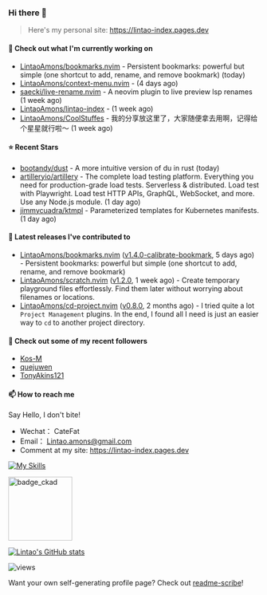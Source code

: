 ### Hi there 👋
> Here's my personal site: https://lintao-index.pages.dev

#### 👷 Check out what I'm currently working on

- [LintaoAmons/bookmarks.nvim](https://github.com/LintaoAmons/bookmarks.nvim) - Persistent bookmarks: powerful but simple (one shortcut to add, rename, and remove bookmark) (today)
- [LintaoAmons/context-menu.nvim](https://github.com/LintaoAmons/context-menu.nvim) -  (4 days ago)
- [saecki/live-rename.nvim](https://github.com/saecki/live-rename.nvim) - A neovim plugin to live preview lsp renames (1 week ago)
- [LintaoAmons/lintao-index](https://github.com/LintaoAmons/lintao-index) -  (1 week ago)
- [LintaoAmons/CoolStuffes](https://github.com/LintaoAmons/CoolStuffes) - 我的分享放这里了，大家随便拿去用啊，记得给个星星就行啦～ (1 week ago)

#### ⭐ Recent Stars

- [bootandy/dust](https://github.com/bootandy/dust) - A more intuitive version of du in rust (today)
- [artilleryio/artillery](https://github.com/artilleryio/artillery) - The complete load testing platform. Everything you need for production-grade load tests. Serverless &amp; distributed. Load test with Playwright. Load test HTTP APIs, GraphQL, WebSocket, and more. Use any Node.js module. (1 day ago)
- [jimmycuadra/ktmpl](https://github.com/jimmycuadra/ktmpl) - Parameterized templates for Kubernetes manifests. (1 day ago)

#### 🔭 Latest releases I've contributed to

- [LintaoAmons/bookmarks.nvim](https://github.com/LintaoAmons/bookmarks.nvim) ([v1.4.0-calibrate-bookmark](https://github.com/LintaoAmons/bookmarks.nvim/releases/tag/v1.4.0-calibrate-bookmark), 5 days ago) - Persistent bookmarks: powerful but simple (one shortcut to add, rename, and remove bookmark)
- [LintaoAmons/scratch.nvim](https://github.com/LintaoAmons/scratch.nvim) ([v1.2.0](https://github.com/LintaoAmons/scratch.nvim/releases/tag/v1.2.0), 1 week ago) - Create temporary playground files effortlessly. Find them later without worrying about filenames or locations.
- [LintaoAmons/cd-project.nvim](https://github.com/LintaoAmons/cd-project.nvim) ([v0.8.0](https://github.com/LintaoAmons/cd-project.nvim/releases/tag/v0.8.0), 2 months ago) - I tried quite a lot `Project Management` plugins. In the end, I found all I need is just an easier way to `cd` to another project directory.

#### 👯 Check out some of my recent followers

- [Kos-M](https://github.com/Kos-M)
- [quejuwen](https://github.com/quejuwen)
- [TonyAkins121](https://github.com/TonyAkins121)

#### 📫 How to reach me
Say Hello, I don't bite!

- Wechat： CateFat
- Email： Lintao.amons@gmail.com
- Comment at my site: https://lintao-index.pages.dev

[![My Skills](https://skillicons.dev/icons?i=java,kotlin,spring,vim,kubernetes,docker,aws,bash,python,lua,go,js,ts,react,html,css,jenkins,postgres,mysql,mongodb)](https://skillicons.dev)

<img alt='badge_ckad' src="https://user-images.githubusercontent.com/24785373/206426236-a78f59dc-e6dc-4b92-a0c4-4cd7ab8e3649.png" width="auto" height="128" />

[![Lintao's GitHub stats](https://github-readme-stats.vercel.app/api?username=LintaoAmons)](https://github.com/LintaoAmons/github-readme-stats) 

<img src="https://komarev.com/ghpvc/?username=LintaoAmons" alt="views" />

Want your own self-generating profile page? Check out [readme-scribe](https://github.com/muesli/readme-scribe)!



